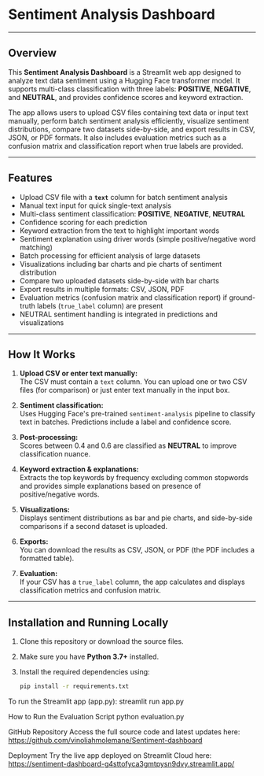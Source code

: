 # Sentiment Analysis Dashboard

---

## Overview

This **Sentiment Analysis Dashboard** is a Streamlit web app designed to analyze text data sentiment using a Hugging Face transformer model. It supports multi-class classification with three labels: **POSITIVE**, **NEGATIVE**, and **NEUTRAL**, and provides confidence scores and keyword extraction.

The app allows users to upload CSV files containing text data or input text manually, perform batch sentiment analysis efficiently, visualize sentiment distributions, compare two datasets side-by-side, and export results in CSV, JSON, or PDF formats. It also includes evaluation metrics such as a confusion matrix and classification report when true labels are provided.

---

## Features

- Upload CSV file with a **`text`** column for batch sentiment analysis  
- Manual text input for quick single-text analysis  
- Multi-class sentiment classification: **POSITIVE**, **NEGATIVE**, **NEUTRAL**  
- Confidence scoring for each prediction  
- Keyword extraction from the text to highlight important words  
- Sentiment explanation using driver words (simple positive/negative word matching)  
- Batch processing for efficient analysis of large datasets  
- Visualizations including bar charts and pie charts of sentiment distribution  
- Compare two uploaded datasets side-by-side with bar charts  
- Export results in multiple formats: CSV, JSON, PDF  
- Evaluation metrics (confusion matrix and classification report) if ground-truth labels (`true_label` column) are present  
- NEUTRAL sentiment handling is integrated in predictions and visualizations

---

## How It Works

1. **Upload CSV or enter text manually:**  
   The CSV must contain a `text` column. You can upload one or two CSV files (for comparison) or just enter text manually in the input box.

2. **Sentiment classification:**  
   Uses Hugging Face's pre-trained `sentiment-analysis` pipeline to classify text in batches. Predictions include a label and confidence score.

3. **Post-processing:**  
   Scores between 0.4 and 0.6 are classified as **NEUTRAL** to improve classification nuance.

4. **Keyword extraction & explanations:**  
   Extracts the top keywords by frequency excluding common stopwords and provides simple explanations based on presence of positive/negative words.

5. **Visualizations:**  
   Displays sentiment distributions as bar and pie charts, and side-by-side comparisons if a second dataset is uploaded.

6. **Exports:**  
   You can download the results as CSV, JSON, or PDF (the PDF includes a formatted table).

7. **Evaluation:**  
   If your CSV has a `true_label` column, the app calculates and displays classification metrics and confusion matrix.

---

## Installation and Running Locally

1. Clone this repository or download the source files.

2. Make sure you have **Python 3.7+** installed.

3. Install the required dependencies using:

   ```bash
   pip install -r requirements.txt

To run the Streamlit app (app.py):
streamlit run app.py

How to Run the Evaluation Script
python evaluation.py


GitHub Repository
Access the full source code and latest updates here:
https://github.com/vinoliahmolemane/Sentiment-dashboard

Deployment
Try the live app deployed on Streamlit Cloud here:
https://sentiment-dashboard-g4sttofyca3gmtpysn9dvy.streamlit.app/
